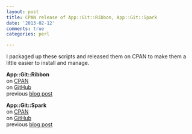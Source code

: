 ```yaml
---
layout: post
title: CPAN release of App::Git::Ribbon, App::Git::Spark
date: '2013-02-12'
comments: true
categories: perl

---
```


I packaged up these scripts and released them on CPAN to make them a little
easier to install and manage.  

**App::Git::Ribbon** <br>
on [CPAN](https://metacpan.org/module/App::Git::Ribbon)<br>
on [GitHub](https://github.com/kablamo/git-ribbon)<br>
previous [blog post](/git-ribbon)

**App::Git::Spark** <br>
on [CPAN](https://metacpan.org/module/App::Git::Spark)<br>
on [GitHub](https://github.com/kablamo/git-spark)<br>
previous [blog post](/git-spark-revisited)

